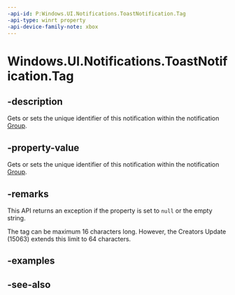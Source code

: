 ```yaml
---
-api-id: P:Windows.UI.Notifications.ToastNotification.Tag
-api-type: winrt property
-api-device-family-note: xbox
---
```


<!-- Property syntax
public string Tag { get;  set; }
-->

# Windows.UI.Notifications.ToastNotification.Tag

## -description
Gets or sets the unique identifier of this notification within the notification [Group](toastnotification_group.md).

## -property-value
Gets or sets the unique identifier of this notification within the notification [Group](toastnotification_group.md).

## -remarks
This API returns an exception if the property is set to `null` or the empty string.

The tag can be maximum 16 characters long. However, the Creators Update (15063) extends this limit to 64 characters.

## -examples

## -see-also
